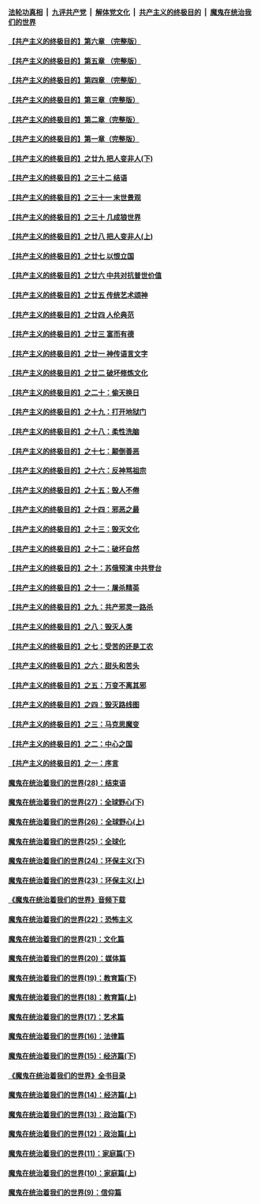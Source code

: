 ####  [法轮功真相](../../../../basic/blob/master/README.md?t=06280902) &nbsp;|&nbsp; [九评共产党](../../../../9ping.md/blob/master/README.md?t=06280902) &nbsp;|&nbsp; [解体党文化](../../../../jtdwh.md/blob/master/README.md?t=06280902)  &nbsp;|&nbsp; [共产主义的终极目的](../../../../gczydzjmd.md/blob/master/README.md?t=06280902) &nbsp;|&nbsp; [魔鬼在统治我们的世界](../../../../mgztzwmdsj.md/blob/master/README.md?t=06280902) 

#### [【共产主义的终极目的】第六章 （完整版）](../pages/nsc422/n11428913.md?t=06280902) 

#### [【共产主义的终极目的】第五章 （完整版）](../pages/nsc422/n11428912.md?t=06280902) 

#### [【共产主义的终极目的】第四章 （完整版）](../pages/nsc422/n11428907.md?t=06280902) 

#### [【共产主义的终极目的】第三章（完整版）](../pages/nsc422/n11428848.md?t=06280902) 

#### [【共产主义的终极目的】第二章（完整版）](../pages/nsc422/n11428831.md?t=06280902) 

#### [【共产主义的终极目的】第一章（完整版）](../pages/nsc422/n11417651.md?t=06280902) 

#### [【共产主义的终极目的】之廿九 把人变非人(下)](../pages/nsc422/n11344140.md?t=06280902) 

#### [【共产主义的终极目的】之三十二 结语](../pages/nsc422/n11360535.md?t=06280902) 

#### [【共产主义的终极目的】之三十一 末世景观](../pages/nsc422/n11351129.md?t=06280902) 

#### [【共产主义的终极目的】之三十 几成狼世界](../pages/nsc422/n11348280.md?t=06280902) 

#### [【共产主义的终极目的】之廿八 把人变非人(上)](../pages/nsc422/n11340492.md?t=06280902) 

#### [【共产主义的终极目的】之廿七 以恨立国](../pages/nsc422/n11336944.md?t=06280902) 

#### [【共产主义的终极目的】之廿六 中共对抗普世价值](../pages/nsc422/n11324785.md?t=06280902) 

#### [【共产主义的终极目的】之廿五 传统艺术颂神](../pages/nsc422/n11296396.md?t=06280902) 

#### [【共产主义的终极目的】之廿四 人伦典范](../pages/nsc422/n11296397.md?t=06280902) 

#### [【共产主义的终极目的】之廿三 富而有德](../pages/nsc422/n11283598.md?t=06280902) 

#### [【共产主义的终极目的】之廿一 神传语言文字](../pages/nsc422/n11263265.md?t=06280902) 

#### [【共产主义的终极目的】之廿二 破坏修炼文化](../pages/nsc422/n11245728.md?t=06280902) 

#### [【共产主义的终极目的】之二十：偷天换日](../pages/nsc422/n11238846.md?t=06280902) 

#### [【共产主义的终极目的】之十九：打开地狱门](../pages/nsc422/n11206376.md?t=06280902) 

#### [【共产主义的终极目的】之十八：柔性洗脑](../pages/nsc422/n11199994.md?t=06280902) 

#### [【共产主义的终极目的】之十七：颠倒善恶](../pages/nsc422/n11179782.md?t=06280902) 

#### [【共产主义的终极目的】之十六：反神骂祖宗](../pages/nsc422/n11166798.md?t=06280902) 

#### [【共产主义的终极目的】之十五：毁人不倦](../pages/nsc422/n11166792.md?t=06280902) 

#### [【共产主义的终极目的】之十四：邪恶之最](../pages/nsc422/n11150249.md?t=06280902) 

#### [【共产主义的终极目的】之十三：毁灭文化](../pages/nsc422/n11135227.md?t=06280902) 

#### [【共产主义的终极目的】之十二：破坏自然](../pages/nsc422/n11135214.md?t=06280902) 

#### [【共产主义的终极目的】之十：苏俄预演 中共登台](../pages/nsc422/n11118424.md?t=06280902) 

#### [【共产主义的终极目的】之十一：屠杀精英](../pages/nsc422/n11118442.md?t=06280902) 

#### [【共产主义的终极目的】之九：共产邪灵一路杀](../pages/nsc422/n11114139.md?t=06280902) 

#### [【共产主义的终极目的】之八：毁灭人类](../pages/nsc422/n11108503.md?t=06280902) 

#### [【共产主义的终极目的】之七：受苦的还是工农](../pages/nsc422/n11101809.md?t=06280902) 

#### [【共产主义的终极目的】之六：甜头和苦头](../pages/nsc422/n11096971.md?t=06280902) 

#### [【共产主义的终极目的】之五：万变不离其邪](../pages/nsc422/n11091285.md?t=06280902) 

#### [【共产主义的终极目的】之四：毁灭路线图](../pages/nsc422/n11086284.md?t=06280902) 

#### [【共产主义的终极目的】之三：马克思魔变](../pages/nsc422/n11061941.md?t=06280902) 

#### [【共产主义的终极目的】之二：中心之国](../pages/nsc422/n11047728.md?t=06280902) 

#### [【共产主义的终极目的】之一：序言](../pages/nsc422/n11086077.md?t=06280902) 

#### [魔鬼在统治着我们的世界(28)：结束语](../pages/nsc422/n10936246.md?t=06280902) 

#### [魔鬼在统治着我们的世界(27)：全球野心(下)](../pages/nsc422/n10928319.md?t=06280902) 

#### [魔鬼在统治着我们的世界(26)：全球野心(上)](../pages/nsc422/n10900318.md?t=06280902) 

#### [魔鬼在统治着我们的世界(25)：全球化](../pages/nsc422/n10788205.md?t=06280902) 

#### [魔鬼在统治着我们的世界(24)：环保主义(下)](../pages/nsc422/n10695307.md?t=06280902) 

#### [魔鬼在统治着我们的世界(23)：环保主义(上)](../pages/nsc422/n10688613.md?t=06280902) 

#### [《魔鬼在统治着我们的世界》音频下载](../pages/nsc422/n10635553.md?t=06280902) 

#### [魔鬼在统治着我们的世界(22)：恐怖主义](../pages/nsc422/n10614727.md?t=06280902) 

#### [魔鬼在统治着我们的世界(21)：文化篇](../pages/nsc422/n10597706.md?t=06280902) 

#### [魔鬼在统治着我们的世界(20)：媒体篇](../pages/nsc422/n10586579.md?t=06280902) 

#### [魔鬼在统治着我们的世界(19)：教育篇(下)](../pages/nsc422/n10564808.md?t=06280902) 

#### [魔鬼在统治着我们的世界(18)：教育篇(上)](../pages/nsc422/n10526970.md?t=06280902) 

#### [魔鬼在统治着我们的世界(17)：艺术篇](../pages/nsc422/n10499093.md?t=06280902) 

#### [魔鬼在统治着我们的世界(16)：法律篇](../pages/nsc422/n10485969.md?t=06280902) 

#### [魔鬼在统治着我们的世界(15)：经济篇(下)](../pages/nsc422/n10469975.md?t=06280902) 

#### [《魔鬼在统治着我们的世界》全书目录](../pages/nsc422/n10464261.md?t=06280902) 

#### [魔鬼在统治着我们的世界(14)：经济篇(上)](../pages/nsc422/n10457370.md?t=06280902) 

#### [魔鬼在统治着我们的世界(13)：政治篇(下)](../pages/nsc422/n10448270.md?t=06280902) 

#### [魔鬼在统治着我们的世界(12)：政治篇(上)](../pages/nsc422/n10444576.md?t=06280902) 

#### [魔鬼在统治着我们的世界(11)：家庭篇(下)](../pages/nsc422/n10440961.md?t=06280902) 

#### [魔鬼在统治着我们的世界(10)：家庭篇(上)](../pages/nsc422/n10435448.md?t=06280902) 

#### [魔鬼在统治着我们的世界(9)：信仰篇](../pages/nsc422/n10432159.md?t=06280902) 

